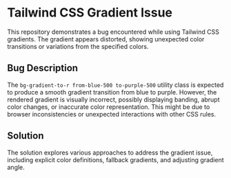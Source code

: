 # Tailwind CSS Gradient Issue

This repository demonstrates a bug encountered while using Tailwind CSS gradients. The gradient appears distorted, showing unexpected color transitions or variations from the specified colors.

## Bug Description
The `bg-gradient-to-r from-blue-500 to-purple-500` utility class is expected to produce a smooth gradient transition from blue to purple. However, the rendered gradient is visually incorrect, possibly displaying banding, abrupt color changes, or inaccurate color representation. This might be due to browser inconsistencies or unexpected interactions with other CSS rules.

## Solution
The solution explores various approaches to address the gradient issue, including explicit color definitions, fallback gradients, and adjusting gradient angle.
